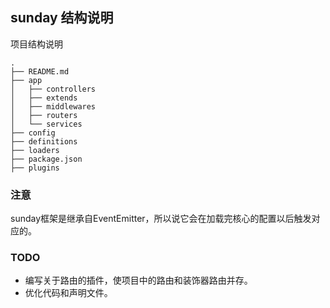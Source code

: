 ## sunday 结构说明

项目结构说明
```
.
├── README.md
├── app
│   ├── controllers
│   ├── extends
│   ├── middlewares
│   ├── routers
│   └── services
├── config
├── definitions
├── loaders
├── package.json
├── plugins
```
### 注意

sunday框架是继承自EventEmitter，所以说它会在加载完核心的配置以后触发对应的。

### TODO

- 编写关于路由的插件，使项目中的路由和装饰器路由并存。
- 优化代码和声明文件。